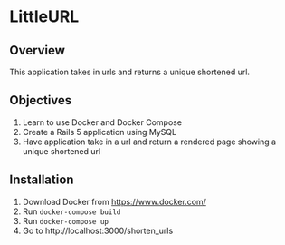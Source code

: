 # LittleURL

## Overview
This application takes in urls and returns a unique shortened url.

## Objectives

1. Learn to use Docker and Docker Compose
2. Create a Rails 5 application using MySQL
3. Have application take in a url and return a rendered page showing a unique shortened url

## Installation

1. Download Docker from https://www.docker.com/
2. Run `docker-compose build`
3. Run `docker-compose up`
4. Go to http://localhost:3000/shorten_urls
